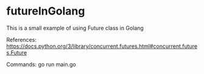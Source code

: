 # futureInGolang

This is a small example of using Future class in Golang

References:
https://docs.python.org/3/library/concurrent.futures.html#concurrent.futures.Future

Commands:
go run main.go
